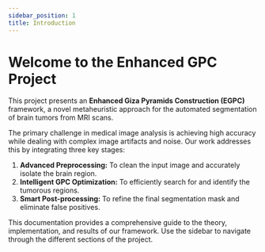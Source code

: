 ```yaml
---
sidebar_position: 1
title: Introduction
---
```


# Welcome to the Enhanced GPC Project

This project presents an **Enhanced Giza Pyramids Construction (EGPC)** framework, a novel metaheuristic approach for the automated segmentation of brain tumors from MRI scans.

The primary challenge in medical image analysis is achieving high accuracy while dealing with complex image artifacts and noise. Our work addresses this by integrating three key stages:

1.  **Advanced Preprocessing:** To clean the input image and accurately isolate the brain region.
2.  **Intelligent GPC Optimization:** To efficiently search for and identify the tumorous regions.
3.  **Smart Post-processing:** To refine the final segmentation mask and eliminate false positives.

This documentation provides a comprehensive guide to the theory, implementation, and results of our framework. Use the sidebar to navigate through the different sections of the project.
